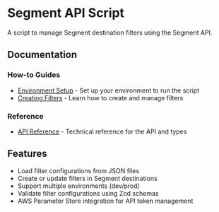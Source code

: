 # Segment API Script

A script to manage Segment destination filters using the Segment API.

## Documentation

### How-to Guides

- [Environment Setup](docs/how-to-guides/environment-setup.md) - Set up your environment to run the script
- [Creating Filters](docs/how-to-guides/creating-filters.md) - Learn how to create and manage filters

### Reference

- [API Reference](docs/reference/api.md) - Technical reference for the API and types

## Features

- Load filter configurations from JSON files
- Create or update filters in Segment destinations
- Support multiple environments (dev/prod)
- Validate filter configurations using Zod schemas
- AWS Parameter Store integration for API token management
